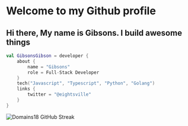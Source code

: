 # Welcome to my Github profile 

## Hi there, My name is Gibsons. I build awesome things

<!-- Here are some ideas to get you started:
- 🌱 I’m an experienced developer in ... `Javascript, Python,`
- 📫 How to reach me: ... gibsonsgibson88@gmail.com

## Pronouns
Eng/Sir -->

<!-- ## My Github Stats -->
<!-- ## <img width="35" alt="about" src="https://github.com/jumaallan/jumaallan/blob/master/jumaallan.jpeg"> Chief Plumber @ Smile Identity -->
```kotlin
val GibsonsGibson = developer {
    about {
        name = "Gibsons"
        role = Full-Stack Developer
    }
    tech("Javascript", "Typescript", "Python", "Golang")
    links {
        twitter = "@eightsville"
    }
}
```


<!-- [![Gibsons github streak](https://github-readme-streak-stats.herokuapp.com?user=Domains18&theme=radical)](https://github.com/Domains18) -->

<!-- [![Gibsons wakatime stats](https://github-readme-stats.vercel.app/api/wakatime?username=Eightsville&theme=radical&custom_title=My%20Wakatime%20Stats&layout=compact)](https://github.com/Domains8) -->


<!-- [![Gibsons github activity graph](https://github-readme-activity-graph.cyclic.app/graph?username=Domains18&theme=react-dark)](https://github.com/Domains18)
[![Top Langs](https://github-readme-stats.vercel.app/api/top-langs/?username=Domains18&layout=compact&theme=tokyonight)](https://github.com/Domains18/github-readme-stats) -->
<!-- | ![Domains18 GitHub Stats.](https://github-readme-stats.vercel.app/api?username=Domains18&show_icons=true&theme=tokyonight) |  -->
![Domains18 GitHub Streak](https://github-readme-streak-stats.herokuapp.com/?user=Domains18&theme=tokyonight)
